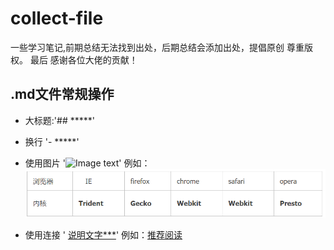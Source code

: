 # collect-file
一些学习笔记,前期总结无法找到出处，后期总结会添加出处，提倡原创 尊重版权。
最后 感谢各位大佬的贡献！

## .md文件常规操作
- 大标题:'## *****' 
- 换行 '- *****'
- 使用图片 '![Image text](图片地址)'
例如：![Image text](./static/css_hackone.png)

- 使用连接 ' [说明文字***](地址)' 
例如：[推荐阅读](https://juejin.im/post/5c9ad3ecf265da61173a43ab)
